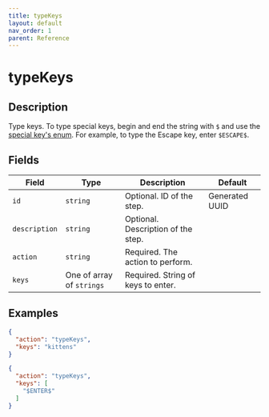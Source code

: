 ```yaml
---
title: typeKeys
layout: default
nav_order: 1
parent: Reference
---
```


# typeKeys

## Description

Type keys. To type special keys, begin and end the string with `$` and use the [special key's enum](placeholder). For example, to type the Escape key, enter `$ESCAPE$`.

## Fields

| Field        | Type                     | Description                           | Default        |
|--------------|--------------------------|---------------------------------------|----------------|
| `id`         | `string`                 | Optional. ID of the step.             | Generated UUID |
| `description`| `string`                 | Optional. Description of the step.    |                |
| `action`     | `string`                 | Required. The action to perform.      |                |
| `keys`       | One of array of `strings` | Required. String of keys to enter. |                |

## Examples

```json
{
  "action": "typeKeys",
  "keys": "kittens"
}
```

```json
{
  "action": "typeKeys",
  "keys": [
    "$ENTER$"
  ]
}
```
